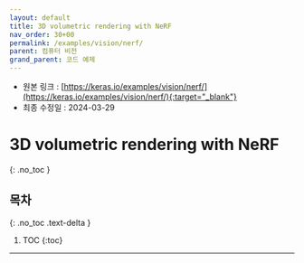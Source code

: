 ```yaml
---
layout: default
title: 3D volumetric rendering with NeRF
nav_order: 30+00
permalink: /examples/vision/nerf/
parent: 컴퓨터 비전
grand_parent: 코드 예제
---
```


* 원본 링크 : [https://keras.io/examples/vision/nerf/](https://keras.io/examples/vision/nerf/){:target="_blank"}
* 최종 수정일 : 2024-03-29

# 3D volumetric rendering with NeRF
{: .no_toc }

## 목차
{: .no_toc .text-delta }

1. TOC
{:toc}

---
